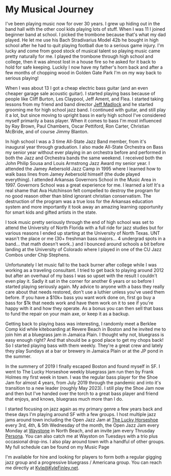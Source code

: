 # My Musical Journey

<p>
  I've been playing music now for over 30 years. I grew up hiding out in the band hall with the other cool kids playing lots of stuff.
  When I was 11 I joined beginner band at school. I picked the trombone because that's what my dad played. He let me use his Bach
  Stradivarius Model 42b he bought in high school after he had to quit playing football due to a serious game injury. I'm lucky and come 
  from good stock of musical talent so playing music came pretty naturally for me. I played the trombone through high school and college, 
  then it was almost lost in a house fire so he asked for it back to hold for safe keeping. Luckily I now have my father's horn back and 
  after a few months of chopping wood in Golden Gate Park I'm on my way back to serious playing!
</p>
<p>
  When I was about 13 I got a cheap electric bass guitar (and an even cheaper garage sale acoustic guitar). I started playing bass
  because of people like Cliff Burton, Les Claypool, Jeff Ament, and Flea. I started taking lessons from my friend and band director
  <a href="http://jeffmadlock.com" target="Jeff">Jeff Madlock</a> and he started grooming me for high school jazz band. I continued with
  guitar, and still play it a lot, but since moving to upright bass in early high school I've considered myself primarily a bass player.
  When it comes to bass I'm most influenced by Ray Brown, Paul Chambers, Oscar Pettiford, Ron Carter, Christian McBride, and of course
  Jimmy Blanton.
</p>
<p>
  In high school I was a 3 time All-State Jazz Band member, from it's inaugural year through graduation. I also made All-State Orchestra
  on Bass my senior year without ever playing in an orchestra before and performed in both the Jazz and Orchestra bands the same
  weekend. I received both the John Philip Sousa and Louis Armstrong Jazz Award my senior year. I attended the Jamey Aebersold Jazz Camp
  in 1995 where I learned how to walk bass lines from Jamey Aebersold himself (the dude played everything). I attended Arkansas
  Governors School in the Music Area in 1997. Governors School was a great experience for me. I learned a lot! It's a real shame that
  Ava Hutchinson felt compelled to destroy the program for no good reason other than blind ignorant christian conservatism. The
  destruction of the program was a true loss for the Arkansas education system and more importantly it took away an amazing learning
  opportunity for smart kids and gifted artists in the state.
</p>
<p>
  I took music pretty seriously through the end of high school was set to attend the University of North Florida with a full ride for
  jazz studies but for various reasons I ended up starting at the University of North Texas. UNT wasn't the place or me (30+ freshman 
  bass majors... 4 undergrad spots in a band... that math doesn't work..) and I bounced around schools a bit before landing at the 
  University of Colorado where I played in one of the CU Jazz Combos under Chip Stephens.
</p>
<p>
  Unfortunately I let music fall to the back burner after college while I was working as a traveling consultant. I tried to get back to
  playing around 2012 but after an overhaul of my bass I was so upset with the result I couldn't even play it. Sadly it sat in the corner 
  for another 6 years or so before I started playing seriously again. My advice to anyone with a bass they really care about that needs restored, 
  don't use a luthier unless you've used them before. If you have a $10k+ bass you want work done on, first go buy a bass for $1k that needs 
  work and have them work on it to see if you're happy with it and how they operate. As a bonus you can then sell that bass to fund the repair 
  on your main axe, or keep it as a backup.
</p>
<p>
  Getting back to playing bass was interesting, I randomly meet a Berklee Comp kid while kiteboarding at Revere Beach in Boston and he invited 
  me to join him at a bluegrass jam in Jamaica Plain. I thought why not, bluegrass is easy enough right? And that should be a good place to 
  get my chops back! So I started playing bass with them weekly. They're a great crew and lately they play Sundays at a bar or brewery in 
  Jamaica Plain or at the JP pond in the summer.
</p>
<p>
  In the summery of 2019 I finally escaped Boston and found myself in SF. I went to The Lucky Horseshoe weekly bluegrass jam run then by Frank
  Holmes my first week in town. I was the regular bass player for the Shoe Jam for almost 4 years, from July 2019 through the pandemic and into 
  it's transition to a new leader (roughly May 2023). I still play the Shoe Jam now and then but I've handed over the torch to a great bass player 
  and friend that enjoys, and knows, bluegrass much more than I do.
</p>
<p>
  I started focusing on jazz again as my primary genre a few years back and these days I'm playing around SF with a few groups. I host multiple
  jazz jams around town including the Open Jazz Jam at <a href="https://www.theluckyhorseshoebar.com/" target="Shoe">The Lucky Horseshoe</a> 
  every 3rd, 4th, & 5th Wednesday of the month, the Open Jazz Jam every Monday at <a href="https://www.waystone-sf.com/" target="Waystone">Waystone</a> 
  in North Beach, and an invite jam every Thrusday <a href="https://www.persona-sf.com/" target="Persona">Persona</a>. You can also catch me at 
  Wayston on Tuesdays with a trio plus occasional drop-ins. I also play around town with a handful of other groups. My full schedule can be found 
  on my <router-link to="/music">Music Page</router-link>
</p>
<p>
  I'm available for hire and looking for players to form both a regular gigging jazz group and a progressive bluegrass / Americana
  group. You can reach me directly at <a href="mailto:kyle@kylefinley.net">Kyle@KyleFinley.net</a>.
</p>
